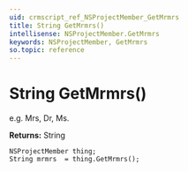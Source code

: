 ```yaml
---
uid: crmscript_ref_NSProjectMember_GetMrmrs
title: String GetMrmrs()
intellisense: NSProjectMember.GetMrmrs
keywords: NSProjectMember, GetMrmrs
so.topic: reference
---
```


# String GetMrmrs()

e.g. Mrs, Dr, Ms.

**Returns:** String

```crmscript
NSProjectMember thing;
String mrmrs  = thing.GetMrmrs();
```

